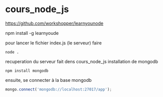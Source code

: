 # cours_node_js

https://github.com/workshopper/learnyounode

npm install -g learnyoude

pour lancer le fichier index.js (le serveur) faire
```shell
node .
```

recuperation du serveur fait dens cours_node_js
installation de mongodb
```shell
npm install mongodb
```
ensuite, se connecter à la base mongodb
```js
mongo.connect('mongodb://localhost:27017/app');